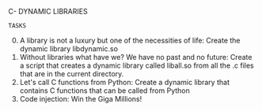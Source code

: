 C- DYNAMIC LIBRARIES

	TASKS
0. A library is not a luxury but one of the necessities of life: Create the dynamic library libdynamic.so
1. Without libraries what have we? We have no past and no future: Create a script that creates a dynamic library called liball.so from all the .c files that are in the current directory.
2. Let's call C functions from Python: Create a dynamic library that contains C functions that can be called from Python
3. Code injection: Win the Giga Millions!
